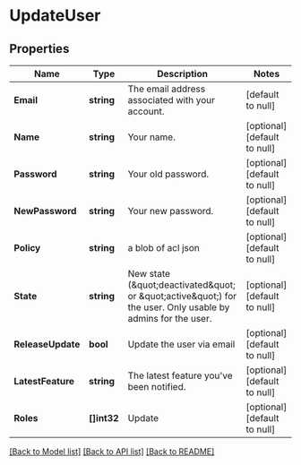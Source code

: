 # UpdateUser

## Properties
Name | Type | Description | Notes
------------ | ------------- | ------------- | -------------
**Email** | **string** | The email address associated with your account. | [default to null]
**Name** | **string** | Your name. | [optional] [default to null]
**Password** | **string** | Your old password. | [optional] [default to null]
**NewPassword** | **string** | Your new password. | [optional] [default to null]
**Policy** | **string** | a blob of acl json | [optional] [default to null]
**State** | **string** | New state (\&quot;deactivated\&quot; or \&quot;active\&quot;) for the user. Only usable by admins for the user. | [optional] [default to null]
**ReleaseUpdate** | **bool** | Update the user via email | [optional] [default to null]
**LatestFeature** | **string** | The latest feature you&#39;ve been notified. | [optional] [default to null]
**Roles** | **[]int32** | Update | [optional] [default to null]

[[Back to Model list]](../README.md#documentation-for-models) [[Back to API list]](../README.md#documentation-for-api-endpoints) [[Back to README]](../README.md)


